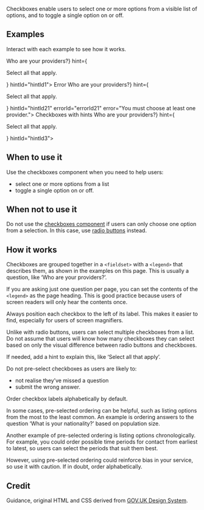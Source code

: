 <P styleSize="large">Checkboxes enable users to select one or more options from a visible list of options, and to toggle a single option on or off.</P>

## Examples

Interact with each example to see how it works.

<ExampleContainer>
    <ExampleHeading></ExampleHeading>
    <Example title="Example: Checkboxes">
        <FieldsetBlock legend={<H1 styleSize="large" id="providerChoiceTitle1" marginBottom8>Who are your providers?</H1>} hint={<p>Select all that apply.</p>} hintId="hintId1">
            <CheckboxBlock label="Aardvark Access" id="anyCheckboxId1" value="provider1" name="providerChoice1" />
            <CheckboxBlock label="Bumblebee Business" id="anyCheckboxId2" value="provider2" name="providerChoice1" />
            <CheckboxBlock label="Caterpillar Company" id="anyCheckboxId3" value="provider3" name="providerChoice1" />
        </FieldsetBlock>
    </Example>
</ExampleContainer>

<ExampleContainer>
    <ExampleHeading>Error</ExampleHeading>
    <Example title="Example: Error state (Checkboxes)">
        <FieldsetBlock legend={<H1 styleSize="large" id="providerChoiceTitle2" marginBottom8>Who are your providers?</H1>} hint={<p>Select all that apply.</p>} hintId="hintId21" errorId="errorId21" error="You must choose at least one provider.">
            <CheckboxBlock label="Aardvark Access"  id="anyCheckboxId21" value="provider1" name="providerChoice2"  />
            <CheckboxBlock label="Bumblebee Business"  id="kboxId22" value="provider2"  name="providerChoice2" />
            <CheckboxBlock label="Caterpillar Company"  id="anyCheckboxId23" value="provider3" name="providerChoice2" labelId="labelId23" />
        </FieldsetBlock>
    </Example>
</ExampleContainer>

<ExampleContainer>
    <ExampleHeading>Checkboxes with hints</ExampleHeading>
    <Example title="Example: Checkboxes with hints">
        <FieldsetBlock legend={<H1 styleSize="large" id="providerChoiceTitle3" marginBottom8>Who are your providers?</H1>} hint={<p>Select all that apply.</p>} hintId="hintId3">
            <CheckboxBlock label="Aardvark Access" id="anyCheckboxId31" value="provider1" name="providerChoice3" labelId="labelId31" hintId="hintId31" hint="Aardvark Access provides internet" />
            <CheckboxBlock label="Bumblebee Business"  id="anyCheckboxId32" value="provider2" name="providerChoice3" labelId="labelId32" hintId="hintId32" hint="Bumblebee Business provides electricity" />
            <CheckboxBlock label="Caterpillar Company"  id="anyCheckboxId33" value="provider3" name="providerChoice3" labelId="labelId33" hintId="hintId33" hint="Caterpillar Company provides telephone" />
        </FieldsetBlock>
    </Example>
</ExampleContainer>

## When to use it

Use the checkboxes component when you need to help users:

- select one or more options from a list
- toggle a single option on or off.

## When not to use it

Do not use the [checkboxes component](https://design-system-alpha.digital.govt.nz/components/Checkboxes/) if users can only choose one option from a selection. In this case, use [radio buttons](/components/Radios) instead.

## How it works

Checkboxes are grouped together in a `<fieldset>` with a `<legend>` that describes them, as shown in the examples on this page. This is usually a question, like ‘Who are your providers?’.

If you are asking just one question per page, you can set the contents of the `<legend>` as the page heading. This is good practice because users of screen readers will only hear the contents once.

Always position each checkbox to the left of its label. This makes it easier to find, especially for users of screen magnifiers.

Unlike with radio buttons, users can select multiple checkboxes from a list. Do not assume that users will know how many checkboxes they can select based on only the visual difference between radio buttons and checkboxes.

If needed, add a hint to explain this, like ‘Select all that apply’.

Do not pre-select checkboxes as users are likely to:

- not realise they’ve missed a question
- submit the wrong answer.

Order checkbox labels alphabetically by default.

In some cases, pre-selected ordering can be helpful, such as listing options from the most to the least common. An example is ordering answers to the question ‘What is your nationality?’ based on population size.

Another example of pre-selected ordering is listing options chronologically. For example, you could order possible time periods for contact from earliest to latest, so users can select the periods that suit them best.

However, using pre-selected ordering could reinforce bias in your service, so use it with caution. If in doubt, order alphabetically.

## Credit

Guidance, original HTML and CSS derived from [GOV.UK Design System](https://github.com/alphagov/govuk-frontend).
